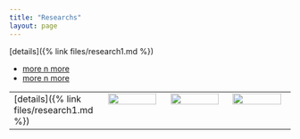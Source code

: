 ```yaml
---
title: "Researchs"
layout: page
---
```

  [details]({% link files/research1.md %})
  <ul>
   <li>
      <a href="{% link files/research1.md %}">more n more</a>
   </li>
   <li>
      <a href="{% link files/research1.md %}">more n more</a>
   </li>
   </ul>
  <table valign="top" align="center">
  <tr>
    <td width="20%" height="100%" valign="top" align="left">[details]({% link files/research1.md %})</td>
    <td width="20%" height="100%" valign="top" style="border: none;">
      <a href="/research2.md">
        <img style="float: center;" src="assets/images/Gautam_Hpa_infectedPlant.JPG" height="95%" width="95%"/>
      </a>    
    </td>
    <td width="20%" height="100%" valign="top" style="border: none;">
      <a href="/research3.md">
        <img style="float: center;" src="assets/images/Gautam_Hpa_infectedPlant.JPG" height="95%" width="95%"/>
      </a>
    </td>
    <td width="20%" height="100%" valign="top" style="border: none;">
      <a href="/research4.md">
        <img style="float: center;" src="assets/images/Gautam_Hpa_infectedPlant.JPG" height="95%" width="95%"/>
      </a>
    </td>
  </tr>
  </table>
